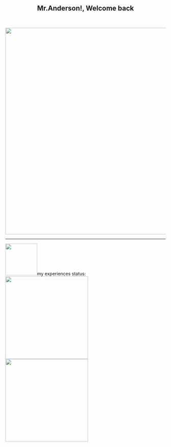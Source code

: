 <h2 align="center">Mr.Anderson!, Welcome back</h2> <br>
<p align="center">
 <img src="https://github.com/Mr-M-Moradi/Mr-M-Moradi/assets/167945263/5c0292d5-1a26-44f9-909f-8f54a05311bc" width="650"/>
</p>
<hr>
<img src="https://github.com/Mr-M-Moradi/Mr-M-Moradi/assets/167945263/3b06f488-0b57-4389-b7e5-b93edc5bba50" width="100"/>my experiences status: <img src="https://github.com/user-attachments/assets/41091019-ba31-438a-94d4-69f39c1b152c" width="260"/> <img src="https://github.com/user-attachments/assets/53979ed1-89b4-441c-aed8-2dbe2a066982" width="260"/>


